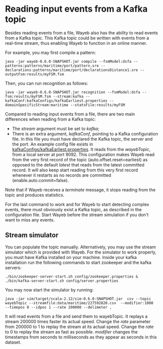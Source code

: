 # Reading input events from a Kafka topic

Besides reading events from a file,
Wayeb also has the ability to read events from a Kafka topic.
This Kafka topic could be written with events from a real-time stream,
thus enabling Wayeb to function in an online manner.

For example,
you may first compile a pattern:
```
java -jar wayeb-0.6.0-SNAPSHOT.jar compile --fsmModel:dsfa --patterns:patterns/maritime/port/pattern.sre --declarations:patterns/maritime/port/declarationsDistance1.sre --outputFsm:results/myFSM.fsm
```

Then, you can run recognition as follows:
```
java -jar wayeb-0.6.0-SNAPSHOT.jar recognition --fsmModel:dsfa --fsm:results/myFSM.fsm --stream:kafka --kafkaConf:kafkaConfigs/kafkaEarliest.properties --domainSpecificStream:maritime --statsFile:results/myFSM 
```

Compared to reading input events from a file,
there are two main differences when reading from a Kafka topic:
* The *stream* argument must be set to *kafka*;
* There is an extra argument, *kafkaConf*, pointing to a Kafka configuration file. 
In this file you must have declared the Kafka topic, the server and the port.
An example config file exists in [kafkaConfigs/kafkaEarliest.properties](kafkaConfigs/kafkaEarliest.properties).
It reads from the *wayebTopic*, from a local server at port 9092.
This configuration makes Wayeb read from the very first record of the topic (auto.offset.reset=earliest)
as opposed to the default *latest* that reads from the latest committed record.
It will also keep start reading from this very first record whenever it restarts
as no records are committed (enable.auto.commit=false).

Note that if Wayeb receives a *terminate* message,
it stops reading from the topic and produces statistics.

For the last command to work and for Wayeb to start detecting complex events,
there must obviously exist a Kafka topic, 
as described in the configuration file.
Start Wayeb before the stream simulation if you don't want to miss any events.

## Stream simulator

You can populate the topic manually.
Alternatively, you may use the stream simulator which is provided with Wayeb.
For the simulator to work properly,
you must have Kafka installed on your machine.
Inside your kafka installation run the following commands to start zookeeper and the kafka servers:
```
./bin/zookeeper-server-start.sh config/zookeeper.properties &
./bin/kafka-server-start.sh config/server.properties
```

You may now start the simulator by running:
````
java -jar sim/target/scala-2.12/sim-0.6.0-SNAPSHOT.jar  csv --topic wayebTopic --streamfile:data/maritime/227592820.csv  --modifier:1000  --timepos 0 --idpos 1 --rate 200000 --delimeter ,
````
It will read events from a file and send them to wayebTopic.
It replays a stream 200000 times faster its actual speed. 
Change the *rate* parameter from 200000 to 1 to replay the stream at its actual speed. 
Change the *rate* to 0 to replay the stream as fast as possible. 
*modifier* changes the timestamps from seconds to milliseconds as they appear as seconds in this dataset.






